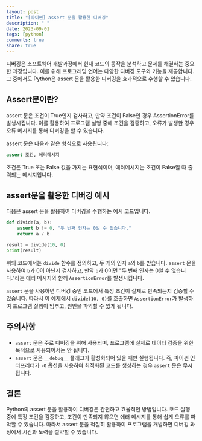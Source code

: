 ```yaml
---
layout: post
title: "[파이썬] assert 문을 활용한 디버깅"
description: " "
date: 2023-09-01
tags: [python]
comments: true
share: true
---
```


디버깅은 소프트웨어 개발과정에서 현재 코드의 동작을 분석하고 문제를 해결하는 중요한 과정입니다. 이를 위해 프로그래밍 언어는 다양한 디버깅 도구와 기능을 제공합니다. 그 중에서도 Python은 assert 문을 활용한 디버깅을 효과적으로 수행할 수 있습니다.

## Assert문이란?

assert 문은 조건이 True인지 검사하고, 만약 조건이 False인 경우 AssertionError를 발생시킵니다. 이를 활용하여 프로그램 실행 중에 조건을 검증하고, 오류가 발생한 경우 오류 메시지를 통해 디버깅을 할 수 있습니다.

assert 문은 다음과 같은 형식으로 사용됩니다:

```python
assert 조건, 에러메시지
```

조건은 True 또는 False 값을 가지는 표현식이며, 에러메시지는 조건이 False일 때 출력되는 메시지입니다.

## assert문을 활용한 디버깅 예시

다음은 assert 문을 활용하여 디버깅을 수행하는 예시 코드입니다.

```python
def divide(a, b):
    assert b != 0, "두 번째 인자는 0일 수 없습니다."
    return a / b

result = divide(10, 0)
print(result)
```

위의 코드에서는 `divide` 함수를 정의하고, 두 개의 인자 `a`와 `b`를 받습니다. `assert` 문을 사용하여 `b`가 0이 아닌지 검사하고, 만약 `b`가 0이면 "두 번째 인자는 0일 수 없습니다."라는 에러 메시지와 함께 `AssertionError`를 발생시킵니다.

`assert` 문을 사용하면 디버깅 중인 코드에서 특정 조건이 실제로 만족되는지 검증할 수 있습니다. 따라서 이 예제에서 `divide(10, 0)`를 호출하면 `AssertionError`가 발생하여 프로그램 실행이 멈추고, 원인을 파악할 수 있게 됩니다.

## 주의사항

- `assert` 문은 주로 디버깅을 위해 사용되며, 프로그램에 실제로 데이터 검증을 위한 목적으로 사용되어서는 안 됩니다.
- `assert` 문은 `__debug__` 플래그가 활성화되어 있을 때만 실행됩니다. 즉, 파이썬 인터프리터가 `-O` 옵션을 사용하여 최적화된 코드를 생성하는 경우 `assert` 문은 무시됩니다.

## 결론

Python의 assert 문을 활용하여 디버깅은 간편하고 효율적인 방법입니다. 코드 실행 중에 특정 조건을 검증하고, 조건이 만족되지 않으면 에러 메시지를 통해 쉽게 오류를 파악할 수 있습니다. 따라서 assert 문을 적절히 활용하여 프로그램을 개발하면 디버깅 과정에서 시간과 노력을 절약할 수 있습니다.